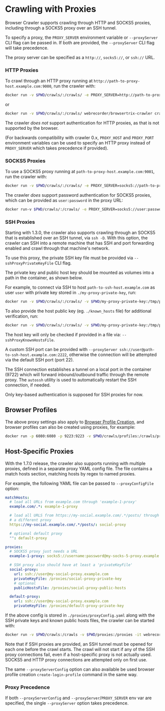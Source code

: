 # Crawling with Proxies
Browser Crawler supports crawling through HTTP and SOCKS5 proxies, including through a SOCKS5 proxy over an SSH tunnel.

To specify a proxy, the `PROXY_SERVER` environment variable or `--proxyServer` CLI flag can be passed in.
If both are provided, the `--proxyServer` CLI flag will take precedence.

The proxy server can be specified as a `http://`, `socks5://`, or `ssh://` URL.

### HTTP Proxies

To crawl through an HTTP proxy running at `http://path-to-proxy-host.example.com:9000`, run the crawler with:

```sh
docker run -v $PWD/crawls/:/crawls/ -e PROXY_SERVER=http://path-to-proxy-host.example.com:9000 webrecorder/browsertrix-crawler crawl --url https://example.com/
```

or

```sh
docker run -v $PWD/crawls/:/crawls/ webrecorder/browsertrix-crawler crawl --url https://example.com/ --proxyServer http://path-to-proxy-host.example.com:9000 
```

The crawler *does not* support authentication for HTTP proxies, as that is not supported by the browser.

(For backwards compatibility with crawler 0.x, `PROXY_HOST` and `PROXY_PORT` environment variables can be used to specify an HTTP proxy instead of `PROXY_SERVER`
which takes precedence if provided).


### SOCKS5 Proxies

To use a SOCKS5 proxy running at `path-to-proxy-host.example.com:9001`, run the crawler with:

```sh
docker run -v $PWD/crawls/:/crawls/ -e PROXY_SERVER=socks5://path-to-proxy-host.example.com:9001 webrecorder/browsertrix-crawler crawl --url https://example.com/
```

The crawler *does* support password authentication for SOCKS5 proxies, which can be provided as `user:password` in the proxy URL:

```sh
docker run-v $PWD/crawls/:/crawls/ -e PROXY_SERVER=socks5://user:password@path-to-proxy-host.example.com:9001 webrecorder/browsertrix-crawler crawl --url https://example.com/
```

### SSH Proxies

Starting with 1.3.0, the crawler also supports crawling through an SOCKS5 that is established over an SSH tunnel, via `ssh -D`.
With this option, the crawler can SSH into a remote machine that has SSH and port forwarding enabled and crawl through that machine's network.

To use this proxy, the private SSH key file must be provided via `--sshProxyPrivateKeyFile` CLI flag.

The private key and public host key should be mounted as volumes into a path in the container, as shown below.

For example, to connect via SSH to host `path-to-ssh-host.example.com` as user `user` with private key stored in `./my-proxy-private-key`, run:

```sh
docker run -v $PWD/crawls/:/crawls/ -v $PWD/my-proxy-private-key:/tmp/private-key webrecorder/browsertrix-crawler crawl --url https://httpbin.org/ip --proxyServer ssh://user@path-to-ssh-host.example.com --sshProxyPrivateKeyFile /tmp/private-key
```

To also provide the host public key (eg. `./known_hosts` file) for additional verification, run:

```sh
docker run -v $PWD/crawls/:/crawls/ -v $PWD/my-proxy-private-key:/tmp/private-key -v $PWD/known_hosts:/tmp/known_hosts webrecorder/browsertrix-crawler crawl --url https://httpbin.org/ip --proxyServer ssh://user@path-to-ssh-host.example.com --sshProxyPrivateKeyFile /tmp/private-key --sshProxyKnownHostsFile /tmp/known_hosts
```

The host key will only be checked if provided in a file via: `--sshProxyKnownHostsFile`.

A custom SSH port can be provided with `--proxyServer ssh://user@path-to-ssh-host.example.com:2222`, otherwise the
connection will be attempted via the default SSH port (port 22).

The SSH connection establishes a tunnel on a local port in the container (9722) which will forward inbound/outbound traffic through the remote proxy.
The `autossh` utility is used to automatically restart the SSH connection, if needed.

Only key-based authentication is supposed for SSH proxies for now.


## Browser Profiles

The above proxy settings also apply to [Browser Profile Creation](browser-profiles.md), and browser profiles can also be created using proxies, for example:

```sh
docker run -p 6080:6080 -p 9223:9223 -v $PWD/crawls/profiles:/crawls/profiles -v $PWD/my-proxy-private-key:/tmp/private-key -v $PWD/known_hosts:/tmp/known_hosts webrecorder/browsertrix-crawler create-login-profile --url https://example.com/ --proxyServer ssh://user@path-to-ssh-host.example.com --sshProxyPrivateKeyFile /tmp/private-key --sshProxyKnownHostsFile /tmp/known_hosts
```

## Host-Specific Proxies

With the 1.7.0 release, the crawler also supports running with multiple proxies, defined in a separate proxy YAML config file. The file contains a match hosts section, matching hosts by regex to named proxies.

For example, the following YAML file can be passed to `--proxyConfigFile` option:

```yaml
matchHosts:
  # load all URLs from example.com through 'example-1-proxy'
  example.com/.*: example-1-proxy

  # load all URLS from https://my-social.example.com/.*/posts/ through
  # a different proxy
  https://my-social.example.com/.*/posts/: social-proxy

  # optional default proxy
  "": default-proxy

proxies:
  # SOCKS5 proxy just needs a URL
  example-1-proxy: socks5://username:password@my-socks-5-proxy.example.com

  # SSH proxy also should have at least a 'privateKeyFile'
  social-proxy:
    url: ssh://user@my-social-proxy.example.com
    privateKeyFile: /proxies/social-proxy-private-key
    # optional
    publicHostsFile: /proxies/social-proxy-public-hosts

  default-proxy:
    url: ssh://user@my-social-proxy.example.com
    privateKeyFile: /proxies/default-proxy-private-key
```

If the above config is stored in `./proxies/proxyConfig.yaml` along with the SSH private keys and known public hosts
files, the crawler can be started with:

```sh
docker run -v $PWD/crawls:/crawls -v $PWD/proxies:/proxies -it webrecorder/browsertrix-crawler --url https://example.com/ --proxyServerConfig /proxies/proxyConfig.yaml
```

Note that if SSH proxies are provided, an SSH tunnel must be opened for each one before the crawl starts.
The crawl will not start if any of the SSH proxy connections fail, even if a host-specific proxy is not actually used.
SOCKS5 and HTTP proxy connections are attempted only on first use.

The same `--proxyServerConfig` option can also available be used browser profile creation `create-login-profile` command in the same way.

### Proxy Precedence

If both `--proxyServerConfig` and `--proxyServer`/`PROXY_SERVER` env var are specified, the single `--proxyServer`
option takes precedence.


